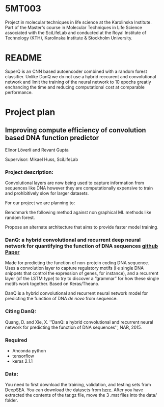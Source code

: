 ﻿# 5MT003
Project in molecular techniques in life science at the Karolinska Institute. Part of the Master's course in Molecular Techniques in Life Science associated with the SciLifeLab and conducted at the Royal Institute of Technology (KTH), Karolinska Institute &amp; Stockholm University.

# README

SuperQ is an CNN based autoencoder combined with a random forest classifier. Unlike DanQ we do not use a hybrid reccurent and convolutional network and limit the training of the neural network to 10 epochs greatly enchancing the time and reducing computational cost at comparable performance.

# Project plan

## Improving compute efficiency of convolution based DNA function predictor

Elinor Löverli and Revant Gupta

Supervisor: Mikael Huss, SciLifeLab

### Project description: 

Convolutional layers are now being used to capture information from sequences like DNA however they are computationally expensive to train and prohibitively slow for larger datasets.

For our project we are planning to:

Benchmark the following method against non graphical ML methods like random forest.

Propose an alternate architecture that aims to provide faster model training.

### DanQ: a hybrid convolutional and recurrent deep neural network for quantifying the function of DNA sequences [github](https://github.com/uci-cbcl/DanQ) [Paper](https://www.ncbi.nlm.nih.gov/pmc/articles/PMC4914104/)

Made for predicting the function of non-protein coding DNA sequence. Uses a convolution layer to capture regulatory motifs (i e single DNA snippets that control the expression of genes, for instance), and a recurrent layer (of the LSTM type) to try to discover a “grammar” for how these single motifs work together. Based on Keras/Theano.

DanQ is a hybrid convolutional and recurrent neural network model for predicting the function of DNA *de novo* from sequence. 

### Citing DanQ:

Quang, D. and Xie, X. ''DanQ: a hybrid convolutional and recurrent neural network for predicting the function of DNA sequences'', NAR, 2015.

### Required

* Anconda python
* tensorflow
* keras 2.1.1

### Data:

You need to first download the training, validation, and testing sets from DeepSEA. You can download the datasets from [here](http://deepsea.princeton.edu/media/code/deepsea_train_bundle.v0.9.tar.gz). After you have extracted the contents of the tar.gz file, move the 3 .mat files into the data/ folder. 
